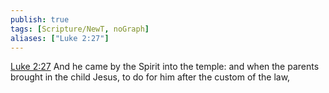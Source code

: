 ```yaml
---
publish: true
tags: [Scripture/NewT, noGraph]
aliases: ["Luke 2:27"]
---
```

[Luke 2:27](https://churchofjesuschrist.org/study/scriptures/nt/luke/2?lang=eng&id=p27#p27) And he came by the Spirit into the temple: and when the parents brought in the child Jesus, to do for him after the custom of the law,
